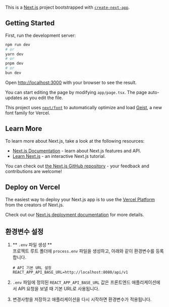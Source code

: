 This is a [Next.js](https://nextjs.org) project bootstrapped with [`create-next-app`](https://nextjs.org/docs/app/api-reference/cli/create-next-app).

## Getting Started

First, run the development server:

```bash
npm run dev
# or
yarn dev
# or
pnpm dev
# or
bun dev
```

Open [http://localhost:3000](http://localhost:3000) with your browser to see the result.

You can start editing the page by modifying `app/page.tsx`. The page auto-updates as you edit the file.

This project uses [`next/font`](https://nextjs.org/docs/app/building-your-application/optimizing/fonts) to automatically optimize and load [Geist](https://vercel.com/font), a new font family for Vercel.

## Learn More

To learn more about Next.js, take a look at the following resources:

- [Next.js Documentation](https://nextjs.org/docs) - learn about Next.js features and API.
- [Learn Next.js](https://nextjs.org/learn) - an interactive Next.js tutorial.

You can check out [the Next.js GitHub repository](https://github.com/vercel/next.js) - your feedback and contributions are welcome!

## Deploy on Vercel

The easiest way to deploy your Next.js app is to use the [Vercel Platform](https://vercel.com/new?utm_medium=default-template&filter=next.js&utm_source=create-next-app&utm_campaign=create-next-app-readme) from the creators of Next.js.

Check out our [Next.js deployment documentation](https://nextjs.org/docs/app/building-your-application/deploying) for more details.

## 환경변수 설정 
1. ** `.env` 파일 생성 **  
   프로젝트 루트 폴더에 `process.env` 파일을 생성하고, 아래와 같이 환경변수를 등록합니다. 

   ```env
   # API 기본 URL 설정 
   REACT_APP_API_BASE_URL=http://localhost:8080/api/v1
    ``` 

2. `.env` 파일에 정의된 `REACT_APP_API_BASE_URL` 값은 프론트엔드 애플리케이션에서 API 요청을 보낼 때 기본 URL로 사용됩니다. 
3. 변경사항을 저장하고 애플리케이션을 다시 시작하면 환경변수가 적용됩니다.